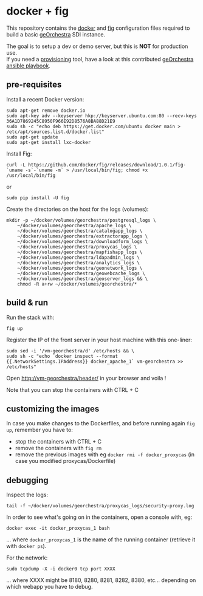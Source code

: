 # docker + fig

This repository contains the [docker](https://www.docker.com/) and [fig](http://www.fig.sh/) configuration files required to build a basic [geOrchestra](http://www.georchestra.org) SDI instance.

The goal is to setup a dev or demo server, but this is **NOT** for production use.  
If you need a [provisioning](https://docs.vagrantup.com/v2/provisioning/ansible.html) tool, have a look at this contributed [geOrchestra ansible playbook](https://github.com/landryb/georchestra-ansible).

## pre-requisites

Install a recent Docker version:
```
sudo apt-get remove docker.io
sudo apt-key adv --keyserver hkp://keyserver.ubuntu.com:80 --recv-keys 36A1D7869245C8950F966E92D8576A8BA88D21E9
sudo sh -c "echo deb https://get.docker.com/ubuntu docker main > /etc/apt/sources.list.d/docker.list"
sudo apt-get update
sudo apt-get install lxc-docker
```

Install Fig:
```
curl -L https://github.com/docker/fig/releases/download/1.0.1/fig-`uname -s`-`uname -m` > /usr/local/bin/fig; chmod +x /usr/local/bin/fig
```
or
```
sudo pip install -U fig
```

Create the directories on the host for the logs (volumes):
```
mkdir -p ~/docker/volumes/georchestra/postgresql_logs \
    ~/docker/volumes/georchestra/apache_logs \
    ~/docker/volumes/georchestra/catalogapp_logs \
    ~/docker/volumes/georchestra/extractorapp_logs \
    ~/docker/volumes/georchestra/downloadform_logs \
    ~/docker/volumes/georchestra/proxycas_logs \
    ~/docker/volumes/georchestra/mapfishapp_logs \
    ~/docker/volumes/georchestra/ldapadmin_logs \
    ~/docker/volumes/georchestra/analytics_logs \
    ~/docker/volumes/georchestra/geonetwork_logs \
    ~/docker/volumes/georchestra/geowebcache_logs \
    ~/docker/volumes/georchestra/geoserver_logs && \
    chmod -R a+rw ~/docker/volumes/georchestra/*
```

## build & run

Run the stack with:
```
fig up
```

Register the IP of the front server in your host machine with this one-liner:
```
sudo sed -i '/vm-georchestra/d' /etc/hosts && \
sudo sh -c "echo `docker inspect --format {{.NetworkSettings.IPAddress}} docker_apache_1` vm-georchestra >> /etc/hosts"
```

Open [http://vm-georchestra/header/](http://vm-georchestra/header/) in your browser and voila !

Note that you can stop the containers with CTRL + C

## customizing the images

In case you make changes to the Dockerfiles, and before running again ```fig up```, remember you have to:
 - stop the containers with CTRL + C
 - remove the containers with ```fig rm```
 - remove the previous images with eg ```docker rmi -f docker_proxycas``` (in case you modified proxycas/Dockerfile)

## debugging

Inspect the logs:
```
tail -f ~/docker/volumes/georchestra/proxycas_logs/security-proxy.log
```

In order to see what's going on in the containers, open a console with, eg:
```
docker exec -it docker_proxycas_1 bash
```
... where ```docker_proxycas_1``` is the name of the running container (retrieve it with ```docker ps```).

For the network:
```
sudo tcpdump -X -i docker0 tcp port XXXX
```
... where XXXX might be 8180, 8280, 8281, 8282, 8380, etc... depending on which webapp you have to debug.

